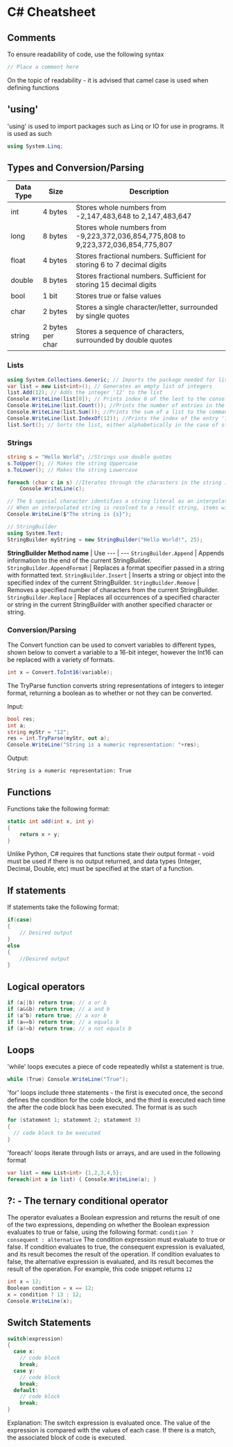 # C# Cheatsheet

## Comments
To ensure readability of code, use the following syntax
```c#
// Place a comment here
```
On the topic of readability - it is advised that camel case is used when defining functions

## 'using'
'using' is used to import packages such as Linq or IO for use in programs. It is used as such
```c#
using System.Linq;
```

## Types and Conversion/Parsing
**Data Type** | **Size** | **Description** 
--- | --- | ---
int | 4 bytes | Stores whole numbers from -2,147,483,648 to 2,147,483,647
long | 8 bytes | Stores whole numbers from -9,223,372,036,854,775,808 to 9,223,372,036,854,775,807
float | 4 bytes | Stores fractional numbers. Sufficient for storing 6 to 7 decimal digits
double | 8 bytes | Stores fractional numbers. Sufficient for storing 15 decimal digits
bool | 1 bit | Stores true or false values
char | 2 bytes | Stores a single character/letter, surrounded by single quotes
string | 2 bytes per char | Stores a sequence of characters, surrounded by double quotes

### Lists
```c#
using System.Collections.Generic; // Imports the package needed for lists to function
var list = new List<int>(); // Generates an empty list of integers
list.Add(12); // Adds the integer '12' to the list
Console.WriteLine(list[0]); // Prints index 0 of the lest to the console - in this case this returns 12, to the command line
Console.WriteLine(list.Count()); //Prints the number of entries in the list, to the command line
Console.WriteLine(list.Sum()); //Prints the sum of a list to the command line
Console.WriteLine(list.IndexOf(12)); //Prints the index of the entry '12' to the command line. -1 is returned if no entry is found.
list.Sort(); // Sorts the list, either alphabetically in the case of strings, or in order of magnitude from smallest to greatest, in the case of numerical values.
```
### Strings
```c#
string s = "Hello World"; //Strings use double quotes
s.ToUpper(); // Makes the string Uppercase
s.ToLower(); // Makes the string Lowercase

foreach (char c in s) //Iterates through the characters in the string in char format (as unsigned 8-bit integers)
    Console.WriteLine(c);

// The $ special character identifies a string literal as an interpolated string.
// When an interpolated string is resolved to a result string, items with interpolation expressions are replaced by the string representations of the expression results.
Console.WriteLine($"The string is {s}");

// StringBuilder
using System.Text;
StringBuilder myString = new StringBuilder("Hello World!", 25);
```
**StringBuilder**
**Method name** | Use
--- | ---
`StringBuilder.Append` | Appends information to the end of the current StringBuilder.
`StringBuilder.AppendFormat` | Replaces a format specifier passed in a string with formatted text.
`StringBuilder.Insert` | Inserts a string or object into the specified index of the current StringBuilder.
`StringBuilder.Remove` | Removes a specified number of characters from the current StringBuilder.
`StringBuilder.Replace` | Replaces all occurrences of a specified character or string in the current StringBuilder with another specified character or string.

### Conversion/Parsing
The Convert function can be used to convert variables to different types, shown below to convert a variable to a 16-bit integer, however the Int16 can be replaced with a variety of formats.
```c#
int x = Convert.ToInt16(variable);
```
The TryParse function converts string representations of integers to integer format, returning a boolean as to whether or not they can be converted.

Input:
```c#
bool res;
int a;
string myStr = "12";
res = int.TryParse(myStr, out a);
Console.WriteLine("String is a numeric representation: "+res);
```
Output:
```
String is a numeric representation: True
```

## Functions
Functions take the following format:
```c#
static int add(int x, int y)
{
    return x + y;
}
```
Unlike Python, C# requires that functions state their output format - void must be used if there is no output returned, and data types (Integer, Decimal, Double, etc) must be specified at the start of a function.

## If statements
If statements take the following format:
```c#
if(case)
{
    // Desired output
}
else
{
    //Desired output
}
```
## Logical operators
```c#
if (a||b) return true; // a or b
if (a&&b) return true; // a and b
if (a^b) return true; // a xor b
if (a==b) return true; // a equals b
if (a!=b) return true; // a not equals b
```
## Loops 

'while' loops executes a piece of code repeatedly whilst a statement is true.
```c#
while (True) Console.WriteLine("True");
```
'for' loops include three statements - the first is executed once, the second defines the condition for the code block, and the third is executed each time the after the code block has been executed. The format is as such
```c#
for (statement 1; statement 2; statement 3) 
{
  // code block to be executed
}
```
'foreach' loops iterate through lists or arrays, and are used in the following format
```c#
var list = new List<int> {1,2,3,4,5};
foreach(int a in list) { Console.WriteLine(a); }
```

## ?: - The ternary conditional operator
The operator evaluates a Boolean expression and returns the result of one of the two expressions, depending on whether the Boolean expression evaluates to true or false, using the following format: `condition ? consequent : alternative`
The condition expression must evaluate to true or false. If condition evaluates to true, the consequent expression is evaluated, and its result becomes the result of the operation. If condition evaluates to false, the alternative expression is evaluated, and its result becomes the result of the operation. 
For example, this code snippet returns `12`
```c#
int x = 12;
Boolean condition = x == 12;
x = condition ? 13 : 12;
Console.WriteLine(x);
```
## Switch Statements
```c#
switch(expression) 
{
  case x:
    // code block
    break;
  case y:
    // code block
    break;
  default:
    // code block
    break;
}
```
Explanation: 
The switch expression is evaluated once.
The value of the expression is compared with the values of each case.
If there is a match, the associated block of code is executed.


